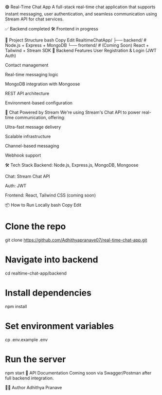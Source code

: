 🟢 Real-Time Chat App
A full-stack real-time chat application that supports instant messaging, user authentication, and seamless communication using Stream API for chat services.

✅ Backend completed
🛠️ Frontend in progress

📂 Project Structure
bash
Copy
Edit
RealtimeChatApp/
├── backend/     # Node.js + Express + MongoDB
└── frontend/    # (Coming Soon) React + Tailwind + Stream SDK
🚀 Backend Features
User Registration & Login (JWT Auth)

Contact management

Real-time messaging logic

MongoDB integration with Mongoose

REST API architecture

Environment-based configuration

💬 Chat Powered by Stream
We're using Stream's Chat API to power real-time communication, offering:

Ultra-fast message delivery

Scalable infrastructure

Channel-based messaging

Webhook support

🛠️ Tech Stack
Backend: Node.js, Express.js, MongoDB, Mongoose

Chat: Stream Chat API

Auth: JWT

Frontend: React, Tailwind CSS (coming soon)

📦 How to Run Locally
bash
Copy
Edit
# Clone the repo
git clone https://github.com/Adhithyapranave07/real-time-chat-app.git

# Navigate into backend
cd realtime-chat-app/backend

# Install dependencies
npm install

# Set environment variables
cp .env.example .env

# Run the server
npm start
🧪 API Documentation
Coming soon via Swagger/Postman after full backend integration.

👨‍💻 Author
Adhithya Pranave
